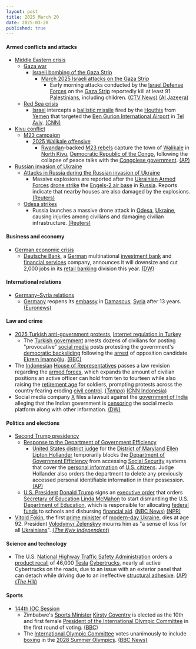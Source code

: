 ```yaml
---
layout: post
title: 2025 March 20
date: 2025-03-20
published: true
---
```



#### Armed conflicts and attacks

* [Middle Eastern crisis](https://en.wikipedia.org/wiki/Middle_Eastern_crisis_%282023%E2%80%93present%29 "Middle Eastern crisis (2023–present)")
  * [Gaza war](https://en.wikipedia.org/wiki/Gaza_war "Gaza war")
    * [Israeli bombing of the Gaza Strip](https://en.wikipedia.org/wiki/Israeli_bombing_of_the_Gaza_Strip "Israeli bombing of the Gaza Strip")
      * [March 2025 Israeli attacks on the Gaza Strip](https://en.wikipedia.org/wiki/March_2025_Israeli_attacks_on_the_Gaza_Strip "March 2025 Israeli attacks on the Gaza Strip")
        + Early morning attacks conducted by the [Israel Defense Forces](https://en.wikipedia.org/wiki/Israel_Defense_Forces "Israel Defense Forces") on the [Gaza Strip](https://en.wikipedia.org/wiki/Gaza_Strip "Gaza Strip") reportedly kill at least 91 [Palestinians](https://en.wikipedia.org/wiki/Palestinians "Palestinians"), including children. [(CTV News)](https://www.ctvnews.ca/world/israel-hamas-war/article/at-least-91-killed-in-gaza-as-israel-abandons-ceasefire-orders-evacuations/) [(Al Jazeera)](https://www.aljazeera.com/news/liveblog/2025/3/20/live-israel-kills-70-in-gaza-netanyahu-warns-of-fierce-war-expanding)
  * [Red Sea crisis](https://en.wikipedia.org/wiki/Red_Sea_crisis "Red Sea crisis")
    * [Israel](https://en.wikipedia.org/wiki/Israel "Israel") intercepts a [ballistic missile](https://en.wikipedia.org/wiki/Ballistic_missile "Ballistic missile") fired by the [Houthis](https://en.wikipedia.org/wiki/Houthi "Houthi") from [Yemen](https://en.wikipedia.org/wiki/Yemen "Yemen") that targeted the [Ben Gurion International Airport](https://en.wikipedia.org/wiki/Ben_Gurion_International_Airport "Ben Gurion International Airport") in [Tel Aviv](https://en.wikipedia.org/wiki/Tel_Aviv "Tel Aviv"). [(CNN)](https://www.cnn.com/2025/03/19/middleeast/israel-houthi-missile-yemen-intl-hnk/index.html)
* [Kivu conflict](https://en.wikipedia.org/wiki/Kivu_conflict "Kivu conflict")
  * [M23 campaign](https://en.wikipedia.org/wiki/M23_campaign_%282022%E2%80%93present%29 "M23 campaign (2022–present)")
    * [2025 Walikale offensive](https://en.wikipedia.org/wiki/2025_Walikale_offensive "2025 Walikale offensive")
      * [Rwandan](https://en.wikipedia.org/wiki/Rwanda "Rwanda")-backed [M23 rebels](https://en.wikipedia.org/wiki/March_23_Movement "March 23 Movement") capture the town of [Walikale](https://en.wikipedia.org/wiki/Walikale "Walikale") in [North Kivu](https://en.wikipedia.org/wiki/North_Kivu "North Kivu"), [Democratic Republic of the Congo](https://en.wikipedia.org/wiki/Democratic_Republic_of_the_Congo "Democratic Republic of the Congo"), following the collapse of peace talks with the [Congolese government](https://en.wikipedia.org/wiki/Government_of_the_Democratic_Republic_of_the_Congo "Government of the Democratic Republic of the Congo"). [(AP)](https://apnews.com/article/congo-m23-walikale-rwanda-9b0be4acf33ef42b0c7b5d1dcfa9a6c5)
* [Russian invasion of Ukraine](https://en.wikipedia.org/wiki/Russian_invasion_of_Ukraine "Russian invasion of Ukraine")
  * [Attacks in Russia during the Russian invasion of Ukraine](https://en.wikipedia.org/wiki/Attacks_in_Russia_during_the_Russian_invasion_of_Ukraine "Attacks in Russia during the Russian invasion of Ukraine")
    * Massive explosions are reported after the [Ukrainian Armed Forces](https://en.wikipedia.org/wiki/Ukrainian_Armed_Forces "Ukrainian Armed Forces") [drone strike](https://en.wikipedia.org/wiki/Drone_warfare "Drone warfare") the [Engels-2 air base](https://en.wikipedia.org/wiki/Engels-2_air_base "Engels-2 air base") in [Russia](https://en.wikipedia.org/wiki/Russia "Russia"). Reports indicate that nearby houses are also damaged by the explosions. [(Reuters)](https://www.reuters.com/world/europe/ukraine-attacked-airfield-near-engels-strategic-bomber-base-russian-officials-2025-03-20/)
  * [Odesa strikes](https://en.wikipedia.org/wiki/Odesa_strikes_%282022%E2%80%93present%29 "Odesa strikes (2022–present)")
    * Russia launches a massive drone attack in [Odesa](https://en.wikipedia.org/wiki/Odesa "Odesa"), [Ukraine](https://en.wikipedia.org/wiki/Ukraine "Ukraine"), causing injuries among civilians and damaging civilian infrastructure. [(Reuters)](https://www.reuters.com/world/europe/russian-drones-hit-civilian-targets-odesa-cause-injuries-officials-say-2025-03-20/)

#### Business and economy

* [German economic crisis](https://en.wikipedia.org/wiki/German_economic_crisis_%282022%E2%80%93present%29 "German economic crisis (2022–present)")
  * [Deutsche Bank](https://en.wikipedia.org/wiki/Deutsche_Bank "Deutsche Bank"), a [German](https://en.wikipedia.org/wiki/Germany "Germany") multinational [investment bank](https://en.wikipedia.org/wiki/Investment_bank "Investment bank") and [financial services](https://en.wikipedia.org/wiki/Financial_services "Financial services") company, announces it will downsize and cut 2,000 jobs in its [retail banking](https://en.wikipedia.org/wiki/Retail_banking "Retail banking") division this year. [(DW)](https://www.dw.com/en/deutsche-bank-to-slash-2000-jobs/a-71980419)

#### International relations

* [Germany–Syria relations](https://en.wikipedia.org/wiki/Germany%E2%80%93Syria_relations "Germany–Syria relations")
  * [Germany](https://en.wikipedia.org/wiki/Germany "Germany") reopens its [embassy](https://en.wikipedia.org/wiki/List_of_diplomatic_missions_of_Germany "List of diplomatic missions of Germany") in [Damascus](https://en.wikipedia.org/wiki/Damascus "Damascus"), [Syria](https://en.wikipedia.org/wiki/Syria "Syria") after 13 years. [(Euronews)](https://www.euronews.com/my-europe/2025/03/20/germany-reopens-damascus-embassy-13-years-after-syrian-war-forced-its-closure)

#### Law and crime

* [2025 Turkish anti-government protests](https://en.wikipedia.org/wiki/2025_Turkish_anti-government_protests "2025 Turkish anti-government protests"), [Internet regulation in Turkey](https://en.wikipedia.org/wiki/Internet_regulation_in_Turkey "Internet regulation in Turkey")
  * The [Turkish government](https://en.wikipedia.org/wiki/67th_cabinet_of_Turkey "67th cabinet of Turkey") arrests dozens of civilians for posting "provocative" [social media](https://en.wikipedia.org/wiki/Social_media "Social media") posts protesting the government's [democratic backsliding](https://en.wikipedia.org/wiki/Democratic_backsliding "Democratic backsliding") following the [arrest](https://en.wikipedia.org/wiki/Arrest_of_Ekrem_%C4%B0mamo%C4%9Flu "Arrest of Ekrem İmamoğlu") of opposition candidate [Ekrem İmamoğlu](https://en.wikipedia.org/wiki/Ekrem_%C4%B0mamo%C4%9Flu "Ekrem İmamoğlu"). [(BBC)](https://www.bbc.com/news/articles/cpv43dd3vlgo)
* The [Indonesian](https://en.wikipedia.org/wiki/Indonesia "Indonesia") [House of Representatives](https://en.wikipedia.org/wiki/House_of_Representatives_%28Indonesia%29 "House of Representatives (Indonesia)") passes a law revision regarding the [armed forces](https://en.wikipedia.org/wiki/Indonesian_Armed_Forces "Indonesian Armed Forces"), which expands the amount of civilian positions an active officer can hold from ten to fourteen while also raising the [retirement age](https://en.wikipedia.org/wiki/Retirement_age "Retirement age") for soldiers, prompting protests across the country fearing eroding [civil control](https://en.wikipedia.org/wiki/Civil_control_of_the_military "Civil control of the military"). [(*Tempo*)](https://www.tempo.co/politik/breaking-news-dpr-sahkan-ruu-tni-1221991) [(CNN Indonesia)](https://www.cnnindonesia.com/nasional/20250320074411-32-1210920/dpr-resmi-sahkan-ruu-tni-jadi-undang-undang)
* Social media company [X](https://en.wikipedia.org/wiki/Twitter "Twitter") files a lawsuit against the [government of India](https://en.wikipedia.org/wiki/Government_of_India "Government of India") alleging that the Indian government is [censoring](https://en.wikipedia.org/wiki/Censorship_in_India "Censorship in India") the social media platform along with other information. [(DW)](https://www.dw.com/en/india-musks-x-sues-modis-government-in-censorship-battle/a-71989202)

#### Politics and elections

* [Second Trump presidency](https://en.wikipedia.org/wiki/Second_Trump_presidency "Second Trump presidency")
  * [Response to the Department of Government Efficiency](https://en.wikipedia.org/wiki/Response_to_the_Department_of_Government_Efficiency "Response to the Department of Government Efficiency")
    * [United States district judge](https://en.wikipedia.org/wiki/United_States_federal_judge "United States federal judge") for the [District of Maryland](https://en.wikipedia.org/wiki/United_States_District_Court_for_the_District_of_Maryland "United States District Court for the District of Maryland") [Ellen Lipton Hollander](https://en.wikipedia.org/wiki/Ellen_Lipton_Hollander "Ellen Lipton Hollander") temporarily blocks the [Department of Government Efficiency](https://en.wikipedia.org/wiki/Department_of_Government_Efficiency "Department of Government Efficiency") from accessing [Social Security](https://en.wikipedia.org/wiki/Social_Security_%28United_States%29 "Social Security (United States)") systems that cover the [personal information](https://en.wikipedia.org/wiki/Personal_information "Personal information") of [U.S. citizens](https://en.wikipedia.org/wiki/U.S._citizens "U.S. citizens"). Judge Hollander also orders the department to delete any previously accessed personal identifiable information in their possession. [(AP)](https://apnews.com/article/social-security-trump-administration-acfdd0d7a53b7e5a1b5105baa456c5d0)
  * [U.S. President](https://en.wikipedia.org/wiki/U.S._President "U.S. President") [Donald Trump](https://en.wikipedia.org/wiki/Donald_Trump "Donald Trump") signs an [executive order](https://en.wikipedia.org/wiki/Executive_order "Executive order") that orders [Secretary of Education](https://en.wikipedia.org/wiki/United_States_Secretary_of_Education "United States Secretary of Education") [Linda McMahon](https://en.wikipedia.org/wiki/Linda_McMahon "Linda McMahon") to start dismantling the U.S. [Department of Education](https://en.wikipedia.org/wiki/Department_of_Education_%28United_States%29 "Department of Education (United States)"), which is responsible for allocating [federal funds](https://en.wikipedia.org/wiki/Federal_funds "Federal funds") to schools and disbursing [financial aid](https://en.wikipedia.org/wiki/Student_financial_aid "Student financial aid"). [(NBC News)](https://www.nbcnews.com/politics/white-house/trump-signs-executive-order-dismantle-education-department-white-house-rcna197251) [(NPR)](https://www.npr.org/2025/03/19/nx-s1-5333861/trump-executive-action-education-department)
* [Vitold Fokin](https://en.wikipedia.org/wiki/Vitold_Fokin "Vitold Fokin"), the first [prime minister](https://en.wikipedia.org/wiki/Prime_Minister_of_Ukraine "Prime Minister of Ukraine") of [modern-day Ukraine](https://en.wikipedia.org/wiki/Ukraine "Ukraine"), dies at age 92. President [Volodymyr Zelenskyy](https://en.wikipedia.org/wiki/Volodymyr_Zelenskyy "Volodymyr Zelenskyy") mourns him as "a sense of loss for all [Ukrainians](https://en.wikipedia.org/wiki/Ukrainians "Ukrainians")". [(*The Kyiv Independent*)](https://kyivindependent.com/ukraines-first-prime-minister-vitold-fokin-dies/)

#### Science and technology

* The U.S. [National Highway Traffic Safety Administration](https://en.wikipedia.org/wiki/National_Highway_Traffic_Safety_Administration "National Highway Traffic Safety Administration") orders a [product recall](https://en.wikipedia.org/wiki/Product_recall "Product recall") of 46,000 [Tesla](https://en.wikipedia.org/wiki/Tesla_Inc. "Tesla Inc.") [Cybertrucks](https://en.wikipedia.org/wiki/Tesla_Cybertruck#Safety_concerns "Tesla Cybertruck"), nearly all active Cybertrucks on the roads, due to an issue with an exterior panel that can detach while driving due to an ineffective [structural adhesive](https://en.wikipedia.org/wiki/Adhesive_bonding_in_structural_steel_applications "Adhesive bonding in structural steel applications"). [(AP)](https://apnews.com/article/cybertruck-recall-tesla-elon-musk-nhtsa-8c517e21aa1119d74b9db39f6aca01b7) [(*The Hill*)](https://thehill.com/policy/technology/5205976-tesla-recalls-cybertrucks/)

#### Sports

* [144th IOC Session](https://en.wikipedia.org/wiki/144th_IOC_Session "144th IOC Session")
  * Zimbabwe's [Sports Minister](https://en.wikipedia.org/wiki/Ministry_of_Youth%2C_Sport%2C_Arts_and_Recreation_%28Zimbabwe%29 "Ministry of Youth, Sport, Arts and Recreation (Zimbabwe)") [Kirsty Coventry](https://en.wikipedia.org/wiki/Kirsty_Coventry "Kirsty Coventry") is elected as the 10th and first female [President of the International Olympic Committee](https://en.wikipedia.org/wiki/President_of_the_International_Olympic_Committee "President of the International Olympic Committee") in the first round of voting. [(BBC)](https://www.bbc.co.uk/sport/olympics/articles/cy4v91e3e1wo)
  * The [International Olympic Committee](https://en.wikipedia.org/wiki/International_Olympic_Committee "International Olympic Committee") votes unanimously to include [boxing](https://en.wikipedia.org/wiki/Boxing_at_the_Summer_Olympics "Boxing at the Summer Olympics") in the [2028 Summer Olympics](https://en.wikipedia.org/wiki/2028_Summer_Olympics "2028 Summer Olympics"). [(BBC News)](https://www.bbc.com/sport/olympics/articles/cqx01qx9ll2o)
